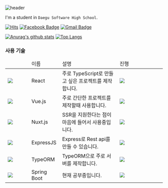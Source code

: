 ![header](https://capsule-render.vercel.app/api?type=wave&color=gradient&height=250&section=header&text=Hi%20there%20👋&fontSize=60&fontAlignY=35)

I'm a student in `Daegu Software High School`.

<!--[![Sh031224 StackOverflow](https://github-readme-stackoverflow.vercel.app/?userID=12651185)](https://stackoverflow.com/users/12651185/sh031224)-->
[![Hits](https://hits.seeyoufarm.com/api/count/incr/badge.svg?url=https%3A%2F%2Fgithub.com%2FSh031224)](https://hits.seeyoufarm.com)
[![Facebook Badge](https://img.shields.io/badge/-Facebook-1877f2?style=flat-square&logo=facebook&logoColor=white&link=hhttps://www.facebook.com/profile.php?id=100048700034135)](https://www.facebook.com/profile.php?id=100048700034135)
[![Gmail Badge](https://img.shields.io/badge/-Gmail-c14438?style=flat-square&logo=Gmail&logoColor=white&link=mailto:1cktmdgh2@gmail.com)](mailto:1cktmdgh2@gmail.com)

[![Anurag's github stats](https://github-readme-stats.vercel.app/api?username=Sh031224&count_private=true&show_icons=true&hide_border=true)](https://github.com/anuraghazra/github-readme-stats)
[![Top Langs](https://github-readme-stats.vercel.app/api/top-langs/?username=Sh031224&hide=html,c,css,c%2B%2B)](https://github.com/anuraghazra/github-readme-stats)

### 사용 기술

<table>
  <thead>
    <tr>
      <td></td>
      <td>이름</td>
      <td>설명</td>
      <td>진행</td>
  </thead>
  <tbody>
    <tr>
      <td width="60px">
        <img src="https://user-images.githubusercontent.com/51149996/93740096-c4dc1000-fc24-11ea-8e27-682dd7efcb56.png" />
      </td>
      <td>
        React
      </td>
      <td>
        주로 TypeScript로 만들고 싶은 프로젝트를 제작합니다.
      </td>
      <td width="130px">
        <img src="https://progress-bar.dev/80" />
      </td>
    </tr>
    <tr>
      <td width="60px">
        <img src="https://user-images.githubusercontent.com/51149996/93740180-f5bc4500-fc24-11ea-87e1-b20d632c3e72.png" />
      </td>
      <td>
        Vue.js
      </td>
      <td>
        주로 간단한 프로젝트를 제작할때 사용합니다.
      </td>
      <td width="130px">
        <img src="https://progress-bar.dev/85" />
      </td>
    </tr>
    <tr>
      <td width="60px">
        <img src="https://nuxtjs.org/logos/nuxt.svg" />
      </td>
      <td>
        Nuxt.js
      </td>
      <td>
        SSR을 지원한다는 점이 마음에 들어서 사용중입니다.
      </td>
      <td width="118px">
        <img src="https://progress-bar.dev/75" />
      </td>
    </tr>
    <tr>
      <td width="60px">
        <img src="https://user-images.githubusercontent.com/51149996/93740280-243a2000-fc25-11ea-9120-816e4819f1cb.png" />
      </td>
      <td>
        ExpressJS
      </td>
      <td>
        Express로 Rest api를 만들 수 있습니다.
      </td>
      <td width="130px">
        <img src="https://progress-bar.dev/75" />
      </td>
    </tr>
    <tr>
      <td width="60px">
        <img src="https://user-images.githubusercontent.com/51149996/93405687-9e3a7400-f8c8-11ea-8ee0-abd96927cd86.png" />
      </td>
      <td>
        TypeORM
      </td>
      <td>
        TypeORM으로 주로 서버를 제작합니다.
      </td>
      <td width="130px">
        <img src="https://progress-bar.dev/70" />
      </td>
    </tr>
    <tr>
      <td width="60px">
        <img src="https://user-images.githubusercontent.com/51149996/93739974-88a8af80-fc24-11ea-8b22-59067beccf1b.png" />
      </td>
      <td>
        Spring Boot
      </td>
      <td>
        현재 공부중입니다.
      </td>
      <td width="130px">
        <img src="https://progress-bar.dev/10" />
      </td>
    </tr>
  </tbody>
</table>
